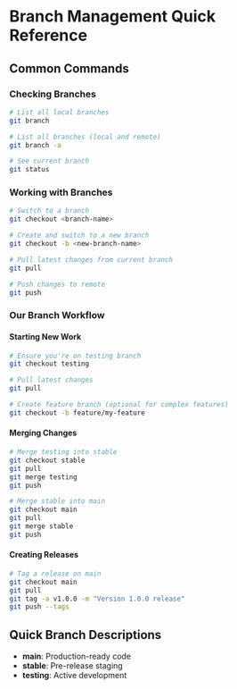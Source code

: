# Branch Management Quick Reference

## Common Commands

### Checking Branches
```bash
# List all local branches
git branch

# List all branches (local and remote)
git branch -a

# See current branch
git status
```

### Working with Branches
```bash
# Switch to a branch
git checkout <branch-name>

# Create and switch to a new branch
git checkout -b <new-branch-name>

# Pull latest changes from current branch
git pull

# Push changes to remote
git push
```

### Our Branch Workflow

#### Starting New Work
```bash
# Ensure you're on testing branch
git checkout testing

# Pull latest changes
git pull

# Create feature branch (optional for complex features)
git checkout -b feature/my-feature
```

#### Merging Changes
```bash
# Merge testing into stable
git checkout stable
git pull
git merge testing
git push

# Merge stable into main
git checkout main
git pull
git merge stable
git push
```

#### Creating Releases
```bash
# Tag a release on main
git checkout main
git pull
git tag -a v1.0.0 -m "Version 1.0.0 release"
git push --tags
```

## Quick Branch Descriptions

- **main**: Production-ready code
- **stable**: Pre-release staging
- **testing**: Active development 